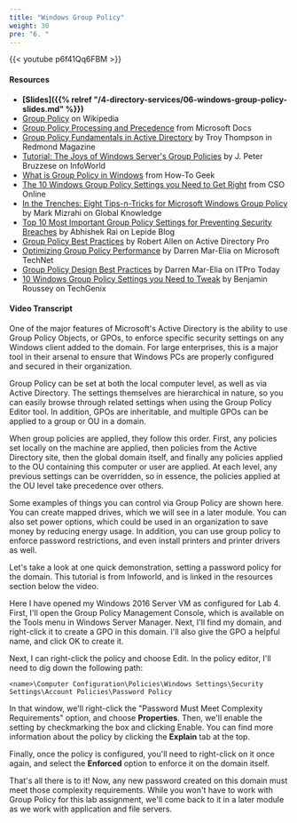 ```yaml
---
title: "Windows Group Policy"
weight: 30
pre: "6. "
---
```


{{< youtube p6f41Qq6FBM >}}

#### Resources

* **[Slides]({{% relref "/4-directory-services/06-windows-group-policy-slides.md"  %}})**
* [Group Policy](https://en.wikipedia.org/wiki/Group_Policy) on Wikipedia
* [Group Policy Processing and Precedence](https://docs.microsoft.com/en-us/previous-versions/windows/it-pro/windows-server-2003/cc785665(v=ws.10)) from Microsoft Docs
* [Group Policy Fundamentals in Active Directory](https://redmondmag.com/articles/2016/01/12/group-policy-fundamentals.aspx) by Troy Thompson in Redmond Magazine
* [Tutorial: The Joys of Windows Server's Group Policies](https://www.infoworld.com/article/3117286/windows-server/tutorial-the-joys-of-windows-servers-group-policies.html) by J. Peter Bruzzese on InfoWorld
* [What is Group Policy in Windows](https://www.howtogeek.com/125171/htg-explains-what-group-policy-is-and-how-you-can-use-it/) from How-To Geek
* [The 10 Windows Group Policy Settings you Need to Get Right](https://www.csoonline.com/article/562485/the-10-windows-group-policy-settings-you-need-to-get-right-2.html) from CSO Online
* [In the Trenches: Eight Tips-n-Tricks for Microsoft Windows Group Policy](https://www.globalknowledge.com/us-en/content/articles/in-the-trenches-eight-tips-n-tricks-for-microsoft-windows-group-policy/) by Mark Mizrahi on Global Knowledge
* [Top 10 Most Important Group Policy Settings for Preventing Security Breaches](https://www.lepide.com/blog/top-10-most-important-group-policy-settings-for-preventing-security-breaches/) by Abhishek Rai on Lepide Blog
* [Group Policy Best Practices](https://activedirectorypro.com/group-policy-best-practices/) by Robert Allen on Active Directory Pro
* [Optimizing Group Policy Performance](https://technet.microsoft.com/en-us/library/2008.01.gpperf.aspx) by Darren Mar-Elia on Microsoft TechNet
* [Group Policy Design Best Practices](https://www.itprotoday.com/management-mobility/group-policy-design-best-practices) by Darren Mar-Elia on ITPro Today
* [10 Windows Group Policy Settings you Need to Tweak](http://techgenix.com/windows-group-policy-settings/) by Benjamin Roussey on TechGenix

#### Video Transcript

One of the major features of Microsoft's Active Directory is the ability to use Group Policy Objects, or GPOs, to enforce specific security settings on any Windows client added to the domain. For large enterprises, this is a major tool in their arsenal to ensure that Windows PCs are properly configured and secured in their organization.

Group Policy can be set at both the local computer level, as well as via Active Directory. The settings themselves are hierarchical in nature, so you can easily browse through related settings when using the Group Policy Editor tool. In addition, GPOs are inheritable, and multiple GPOs can be applied to a group or OU in a domain.

When group policies are applied, they follow this order. First, any policies set locally on the machine are applied, then policies from the Active Directory site, then the global domain itself, and finally any policies applied to the OU containing this computer or user are applied. At each level, any previous settings can be overridden, so in essence, the policies applied at the OU level take precedence over others.

Some examples of things you can control via Group Policy are shown here. You can create mapped drives, which we will see in a later module. You can also set power options, which could be used in an organization to save money by reducing energy usage. In addition, you can use group policy to enforce password restrictions, and even install printers and printer drivers as well.

Let's take a look at one quick demonstration, setting a password policy for the domain. This tutorial is from Infoworld, and is linked in the resources section below the video.

Here I have opened my Windows 2016 Server VM as configured for Lab 4. First, I'll open the Group Policy Management Console, which is available on the Tools menu in Windows Server Manager. Next, I'll find my domain, and right-click it to create a GPO in this domain. I'll also give the GPO a helpful name, and click OK to create it.

Next, I can right-click the policy and choose Edit. In the policy editor, I'll need to dig down the following path:

```
<name>\Computer Configuration\Policies\Windows Settings\Security Settings\Account Policies\Password Policy
```

In that window, we'll right-click the "Password Must Meet Complexity Requirements" option, and choose **Properties**. Then, we'll enable the setting by checkmarking the box and clicking Enable. You can find more information about the policy by clicking the **Explain** tab at the top.

Finally, once the policy is configured, you'll need to right-click on it once again, and select the **Enforced** option to enforce it on the domain itself.

That's all there is to it! Now, any new password created on this domain must meet those complexity requirements. While you won't have to work with Group Policy for this lab assignment, we'll come back to it in a later module as we work with application and file servers.
